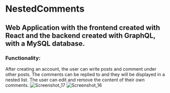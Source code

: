 # NestedComments
## Web Application with the frontend created with React and the backend created with GraphQL, with a MySQL database.

### Functionality:
After creating an account, the user can write posts and comment under other posts. The comments can be replied to and they will be displayed in a nested list.
The user can edit and remove the content of their own comments.
![Screenshot_17](https://github.com/magdaV24/NestedComments/assets/114444914/77175c11-043c-43ff-8309-099f72f2a374)
![Screenshot_16](https://github.com/magdaV24/NestedComments/assets/114444914/0de6d01a-9602-4ed7-b41f-c60f554f6f04)
